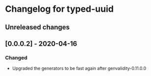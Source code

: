 # Changelog for typed-uuid

## Unreleased changes

## [0.0.0.2] - 2020-04-16

### Changed

* Upgraded the generators to be fast again after genvalidity-0.11.0.0
